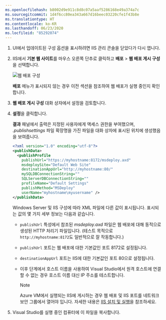 ```yaml
---
ms.openlocfilehash: b8002d9e911c8d8c07a5aaf5286168e49a374a7c
ms.sourcegitcommit: 1d4f6cc80ea343a667d16beec03220cfe1f43b8e
ms.translationtype: HT
ms.contentlocale: ko-KR
ms.lasthandoff: 06/23/2020
ms.locfileid: "85292074"
---
```


1. UI에서 업데이트된 구성 옵션을 표시하려면 IIS 관리 콘솔을 닫았다가 다시 엽니다.

2. IIS에서 **기본 웹 사이트**를 마우스 오른쪽 단추로 클릭하고 **배포** > **웹 배포 게시 구성**을 선택합니다.

    ![웹 배포 구성](../../deployment/media/tutorial-configure-web-deploy-publishing.png)

   **배포** 메뉴가 표시되지 않는 경우 이전 섹션을 참조하여 웹 배포가 실행 중인지 확인합니다.

3. **웹 배포 게시 구성** 대화 상자에서 설정을 검토합니다.

4. **설정**을 클릭합니다.

    **결과** 패널에서 출력은 지정된 사용자에게 액세스 권한을 부여했으며, *.publishsettings* 파일 확장명을 가진 파일을 대화 상자에 표시된 위치에 생성했음을 보여줍니다.

    ```xml
    <?xml version="1.0" encoding="utf-8"?>
    <publishData>
      <publishProfile
        publishUrl="https://myhostname:8172/msdeploy.axd"
        msdeploySite="Default Web Site"
        destinationAppUrl="http://myhostname:80/"
        mySQLDBConnectionString=""
        SQLServerDBConnectionString=""
        profileName="Default Settings"
        publishMethod="MSDeploy"
        userName="myhostname\myusername" />
    </publishData>
    ```

    Windows Server 및 IIS 구성에 따라 XML 파일에 다른 값이 표시됩니다. 표시되는 값의 몇 가지 세부 정보는 다음과 같습니다.

   * `publishUrl` 특성에서 참조된 *msdeploy.axd* 파일은 웹 배포에 대해 동적으로 생성된 HTTP 처리기 파일입니다. (테스트 목적으로 `http://myhostname:8172`도 일반적으로 잘 작동합니다.)
   * `publishUrl` 포트는 웹 배포에 대한 기본값인 포트 8172로 설정됩니다.
   * `destinationAppUrl` 포트는 IIS에 대한 기본값인 포트 80으로 설정됩니다.
   * 이후 단계에서 호스트 이름을 사용하여 Visual Studio에서 원격 호스트에 연결할 수 없는 경우 호스트 이름 대신 IP 주소를 테스트합니다.

     > [!NOTE]
     > Azure VM에서 실행되는 IIS에 게시하는 경우 웹 배포 및 IIS 포트를 네트워크 보안 그룹에서 열어야 입니다. 자세한 내용은 [IIS 설치 및 실행](/azure/virtual-machines/windows/quick-create-portal#install-web-server)을 참조하세요.

5. Visual Studio를 실행 중인 컴퓨터에 이 파일을 복사합니다.
